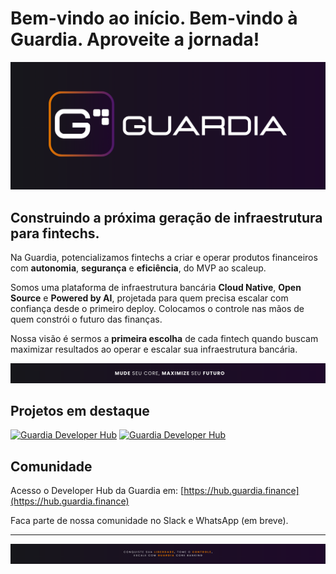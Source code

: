 
# Bem-vindo ao início. Bem-vindo à Guardia. Aproveite a jornada!

![main-cover](./static/img/main-banner.png)

## Construindo a próxima geração de infraestrutura para fintechs.

Na Guardia, potencializamos fintechs a criar e operar produtos financeiros com **autonomia**, **segurança** e **eficiência**, do MVP ao scaleup.

Somos uma plataforma de infraestrutura bancária **Cloud Native**, **Open Source** e **Powered by AI**, projetada para quem precisa escalar com confiança desde o primeiro deploy. Colocamos o controle nas mãos de quem constrói o futuro das finanças.

Nossa visão é sermos a **primeira escolha** de cada fintech quando buscam maximizar resultados ao operar e escalar sua infraestrutura bancária.

![maximize-your-future](./static/img/pt-br/maximize-your-future.png)

## Projetos em destaque

[![Guardia Developer Hub](https://github-readme-stats.vercel.app/api/pin/?username=guardiafinance&repo=.github&show_icons=true&theme=default#gh-light-mode-only)](https://github.com/guardiafinance/.github#gh-light-mode-only)
[![Guardia Developer Hub](https://github-readme-stats.vercel.app/api/pin/?username=guardiafinance&repo=.github&show_icons=true&theme=github_dark#gh-dark-mode-only)](https://github.com/guardiafinance/.github#gh-dark-mode-only)

## Comunidade

Acesso o Developer Hub da Guardia em: [https://hub.guardia.finance](https://hub.guardia.finance)

Faca parte de nossa comunidade no Slack e WhatsApp (em breve).

---

![own-your-freedom](./static/img/pt-br/own-your-freedom.png)

